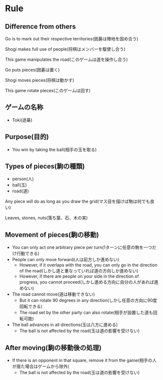 # Rule
## Difference from others
Go is to mark out their respective territories(囲碁は陣地を固め合う)

Shogi makes full use of people(将棋はメンバーを駆使し合う)

This game manipulates the road(このゲームは道を操作し合う)

Go puts pieces(囲碁は置く)

Shogi moves pieces(将棋は動かす)

This game rotate pieces(このゲームは回す)

## ゲームの名称
* Toki(途棊)

## Purpose(目的)
* You win by taking the ball(相手の玉を取る)

## Types of pieces(駒の種類)
* person(人)
* ball(玉)
* road(道)

Any piece will do as long as you draw the grid(マス目を描けば駒は何でも良い)

Leaves, stones, nuts(落ち葉、石、木の実)
                                                                                                                                                                                                                                                                                              
## Movement of pieces(駒の移動)
* You can only act one arbitrary piece per turn(1ターンに任意の駒を一つだけ行動できる)
* People can only move forward(人は前方しか進めない)
  * However, if it overlaps with the road, you can only go in the direction of the road(しかし道と重なっていれば道の方向しか進めない)
  * However, if there are people on your side in the direction of progress, you cannot proceed(しかし進める方向に自分の人があれば進めない)
* The road cannot move(道は移動できない)
  * But it can rotate 90 degrees in any direction(しかし任意の方向に90度回転できる)
  * The road set by the other party can also rotate(相手が設置した道も回転可能)
* The ball advances in all directions(玉は八方に進める)
  * The ball is not affected by the road(玉は道の影響を受けない)

## After moving(駒の移動後の処理)
* If there is an opponent in that square, remove it from the game(相手の人が居た場合はゲームから除外)
  * The ball is not affected by the road(玉は道の影響を受けない)
